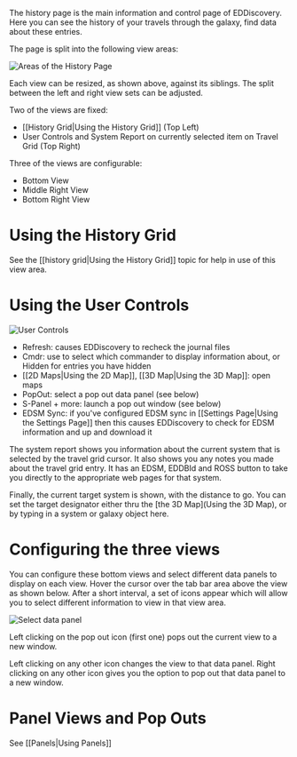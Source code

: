 The history page is the main information and control page of EDDiscovery. Here you can see the history of your travels through the galaxy, find data about these entries.

The page is split into the following view areas:

![Areas of the History Page](http://i.imgur.com/gBCH9bH.png)

Each view can be resized, as shown above, against its siblings. The split between the left and right view sets can be adjusted.

Two of the views are fixed:

* [[History Grid|Using the History Grid]] (Top Left)
* User Controls and System Report on currently selected item on Travel Grid (Top Right)

Three of the views are configurable:

* Bottom View
* Middle Right View
* Bottom Right View

# Using the History Grid
See the [[history grid|Using the History Grid]] topic for help in use of this view area.

# Using the User Controls
![User Controls](http://i.imgur.com/tppkCVe.png)

* Refresh: causes EDDiscovery to recheck the journal files
* Cmdr: use to select which commander to display information about, or Hidden for entries you have hidden
* [[2D Maps|Using the 2D Map]], [[3D Map|Using the 3D Map]]: open maps
* PopOut: select a pop out data panel (see below)
* S-Panel + more: launch a pop out window (see below)
* EDSM Sync: if you've configured EDSM sync in [[Settings Page|Using the Settings Page]] then this causes EDDiscovery to check for EDSM information and up and download it

The system report shows you information about the current system that is selected by the travel grid cursor.  It also shows you any notes you made about the travel grid entry. It has an EDSM, EDDBId and ROSS button to take you directly to the appropriate web pages for that system.

Finally, the current target system is shown, with the distance to go.  You can set the target designator either thru the [the 3D Map](Using the 3D Map), or by typing in a system or galaxy object here.

# Configuring the three views
You can configure these bottom views and select different data panels to display on each view.  Hover the cursor over the tab bar area above the view as shown below.  After a short interval, a set of icons appear which will allow you to select different information to view in that view area.

![Select data panel](http://i.imgur.com/5X3MoL1.png)

Left clicking on the pop out icon (first one) pops out the current view to a new window.

Left clicking on any other icon changes the view to that data panel. Right clicking on any other icon gives you the option to pop out that data panel to a new window.

# Panel Views and Pop Outs
See [[Panels|Using Panels]]
